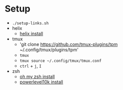 # Setup
- `./setup-links.sh`
- helix
  - [helix install](https://docs.helix-editor.com/install.html)
- tmux
  - 'git clone https://github.com/tmux-plugins/tpm ~/.config/tmux/plugins/tpm'
  - `tmux`
  - `tmux source ~/.config/tmux/tmux.conf`
  - `ctrl` + `j`, `I`
- zsh
  - [oh my zsh install](https://ohmyz.sh/#install)
  - [powerlevel10k install](https://github.com/romkatv/powerlevel10k#oh-my-zsh)
